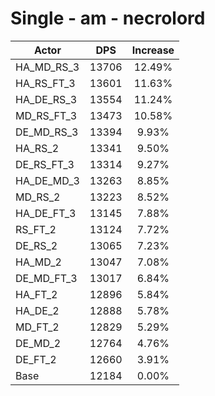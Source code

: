 # Single - am - necrolord
| Actor | DPS | Increase |
|---|:---:|:---:|
|HA_MD_RS_3|13706|12.49%|
|HA_RS_FT_3|13601|11.63%|
|HA_DE_RS_3|13554|11.24%|
|MD_RS_FT_3|13473|10.58%|
|DE_MD_RS_3|13394|9.93%|
|HA_RS_2|13341|9.50%|
|DE_RS_FT_3|13314|9.27%|
|HA_DE_MD_3|13263|8.85%|
|MD_RS_2|13223|8.52%|
|HA_DE_FT_3|13145|7.88%|
|RS_FT_2|13124|7.72%|
|DE_RS_2|13065|7.23%|
|HA_MD_2|13047|7.08%|
|DE_MD_FT_3|13017|6.84%|
|HA_FT_2|12896|5.84%|
|HA_DE_2|12888|5.78%|
|MD_FT_2|12829|5.29%|
|DE_MD_2|12764|4.76%|
|DE_FT_2|12660|3.91%|
|Base|12184|0.00%|

